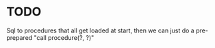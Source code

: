 # TODO
Sql to procedures that all get loaded at start, then we can just do a pre-prepared "call procedure(?, ?)"